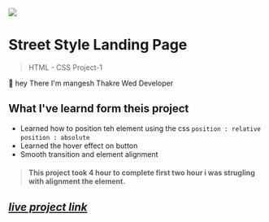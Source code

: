 
![](https://img.shields.io/badge/Live%20Project%2011-Hosting%20Landing%20Page-brightgreen)



# Street Style Landing Page 
> HTML - CSS Project-1 

🙌 hey There I'm mangesh Thakre Wed Developer 
##  What I've learnd form theis project 
 
 - Learned how to position teh element using the css `position : relative`  `position : absolute`
 - Learned the hover effect on button 
 - Smooth transition and element alignment

> #### This project took 4 hour to complete first two hour i was strugling with alignment the element.


 ##  _[live project link](https://full-stack-js-html-css-project-1.netlify.app "HTML-CSS_Project-1" )_


   



